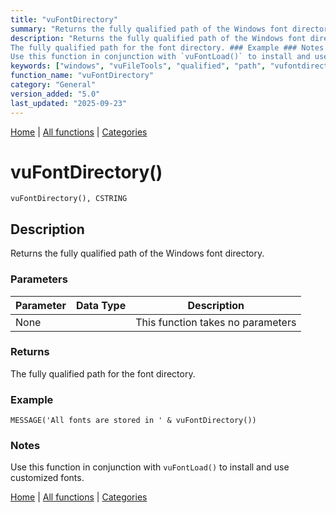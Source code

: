 ```yaml
---
title: "vuFontDirectory"
summary: "Returns the fully qualified path of the Windows font directory."
description: "Returns the fully qualified path of the Windows font directory. ### Parameters ### Returns
The fully qualified path for the font directory. ### Example ### Notes
Use this function in conjunction with `vuFontLoad()` to install and use customized fonts. [Home](../index.md) | [All functions](index.md) | [Categories](../categories/index.md)"
keywords: ["windows", "vuFileTools", "qualified", "path", "vufontdirectory", "font", "directory", "general", "returns", "fully", "Clarion", "Windows"]
function_name: "vuFontDirectory"
category: "General"
version_added: "5.0"
last_updated: "2025-09-23"
---
```


[Home](../index.md) | [All functions](index.md) | [Categories](../categories/index.md)

# vuFontDirectory()

```Prototype
vuFontDirectory(), CSTRING
```


## Description
Returns the fully qualified path of the Windows font directory.

### Parameters

| Parameter | Data Type | Description |
|-----------|-----------|-------------|
| None      |          | This function takes no parameters |

### Returns
The fully qualified path for the font directory.

### Example

```Clarion
MESSAGE('All fonts are stored in ' & vuFontDirectory())
```

### Notes
Use this function in conjunction with `vuFontLoad()` to install and use customized fonts.

[Home](../index.md) | [All functions](index.md) | [Categories](../categories/index.md)
